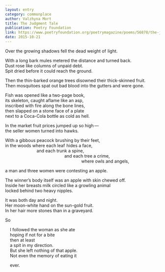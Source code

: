 ```yaml
---
layout: entry
category: commonplace
author: Valzhyna Mort
title: The Judgment Tale
publication: Poetry Foundation
link: https://www.poetryfoundation.org/poetrymagazine/poems/56878/the-judgment-tale
date: 2015-10-21
---
```


Over the growing shadows fell the dead weight of  light.

With a long bark mules metered the distance and turned back.
<br>Dust rose like columns of unpaid debt.
<br>Spit dried before it could reach the ground.

Then the thin-barked orange trees disowned their thick-skinned fruit.
<br>Then mosquitoes spat out bad blood into the gutters and were gone. 

Fish was opened like a two-page book,
<br>its skeleton, caught aflame like an asp,
<br>inscribed with fire along the bone lines,
<br>then slapped on a stone face of a plate 
<br>next to a Coca-Cola bottle as cold as hell.

In the market fruit prices jumped up so high — 
<br>the seller women turned into hawks.

With a gibbous peacock brushing by their feet,
<br>in the woods where each leaf  hides a face,
<br>                          and each trunk a spine,
<br>                                                 and each tree a crime,
<br>                                                               where owls and angels,

a man and three women were contesting an apple.

The winner’s body itself was an apple with skin chewed off.
<br>Inside her breasts milk circled like a growling animal
<br>locked behind two heavy nipples.

It was both day and night.
<br>Her moon-white hand on the sun-gold fruit.
<br>In her hair more stones than in a graveyard.

So

    I followed the woman as she ate
<br>    hoping if not for a bite
<br>    then at least
<br>    a spit in my direction.
<br>    But she left nothing of that apple.
<br>    Not even the memory of eating it

    ever.